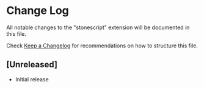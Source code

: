 # Change Log

All notable changes to the "stonescript" extension will be documented in this file.

Check [Keep a Changelog](http://keepachangelog.com/) for recommendations on how to structure this file.

## [Unreleased]

- Initial release